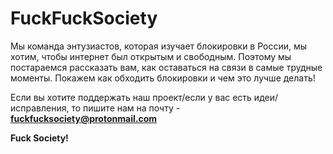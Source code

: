 # FuckFuckSociety

Мы команда энтузиастов, которая изучает блокировки в России, мы хотим, чтобы интернет был открытым и свободным. Поэтому мы постараемся рассказать вам, как оставаться на связи в самые трудные моменты. Покажем как обходить блокировки и чем это лучше делать!

Если вы хотите поддержать наш проект/если у вас есть идеи/исправления, то пишите нам на почту - **fuckfucksociety@protonmail.com**

<!--[**Прогресс разработки**](https://github.com/orgs/f5ociety/projects/1)-->

**Fuck Society!**
